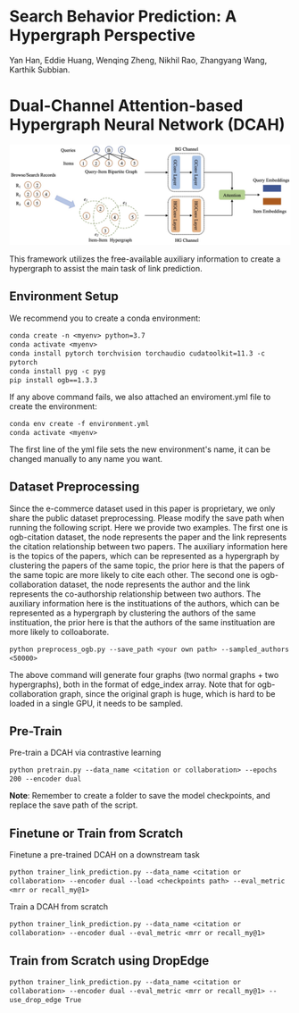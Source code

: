 # Search Behavior Prediction: A Hypergraph Perspective

Yan Han, Eddie Huang, Wenqing Zheng, Nikhil Rao, Zhangyang Wang, Karthik Subbian.

# Dual-Channel Attention-based Hypergraph Neural Network (DCAH)

![DCAH](figs/model.jpeg)

This framework utilizes the free-available auxiliary information to create a hypergraph to assist the main task of link prediction.

## Environment Setup

We recommend you to create a conda environment:

```
conda create -n <myenv> python=3.7
conda activate <myenv>
conda install pytorch torchvision torchaudio cudatoolkit=11.3 -c pytorch
conda install pyg -c pyg
pip install ogb==1.3.3
```

If any above command fails, we also attached an enviroment.yml file to create the environment:

```
conda env create -f environment.yml
conda activate <myenv>
```

The first line of the yml file sets the new environment's name, it can be changed manually to any name you want.


## Dataset Preprocessing

Since the e-commerce dataset used in this paper is proprietary, we only share the public dataset preprocessing. Please modify the save path when running the following script. Here we provide two examples. The first one is ogb-citation dataset, the node represents the paper and the link represents the citation relationship between two papers. The auxiliary information here is the topics of the papers, which can be represented as a hypergraph by clustering the papers of the same topic, the prior here is that the papers of the same topic are more likely to cite each other. The second one is ogb-collaboration dataset, the node represents the author and the link represents the co-authorship relationship between two authors. The auxiliary information here is the instituations of the authors, which can be represented as a hypergraph by clustering the authors of the same instituation, the prior here is that the authors of the same instituation are more likely to colloaborate.

```
python preprocess_ogb.py --save_path <your own path> --sampled_authors <50000>
```

The above command will generate four graphs (two normal graphs + two hypergraphs), both in the format of edge_index array. Note that for ogb-collaboration graph, since the original graph is huge, which is hard to be loaded in a single GPU, it needs to be sampled.

## Pre-Train

Pre-train a DCAH via contrastive learning

```
python pretrain.py --data_name <citation or collaboration> --epochs 200 --encoder dual
```

**Note**: Remember to create a folder to save the model checkpoints, and replace the save path of the script.


## Finetune or Train from Scratch

Finetune a pre-trained DCAH on a downstream task

```
python trainer_link_prediction.py --data_name <citation or collaboration> --encoder dual --load <checkpoints path> --eval_metric <mrr or recall_my@1>
```

Train a DCAH from scratch

```
python trainer_link_prediction.py --data_name <citation or collaboration> --encoder dual --eval_metric <mrr or recall_my@1>
```

## Train from Scratch using DropEdge

```
python trainer_link_prediction.py --data_name <citation or collaboration> --encoder dual --eval_metric <mrr or recall_my@1> --use_drop_edge True
```
